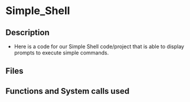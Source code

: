 # Simple_Shell
## Description

 - Here is a code for our Simple Shell code/project that is able to display prompts to execute simple commands.
## Files

## Functions and System calls used
<!--stackedit_data:
eyJoaXN0b3J5IjpbLTIwNjk4NTE5NzgsLTEzNDM0OTg2LDE0MD
Q0NDEzMzUsMzg5MzY1Nzg3XX0=
-->